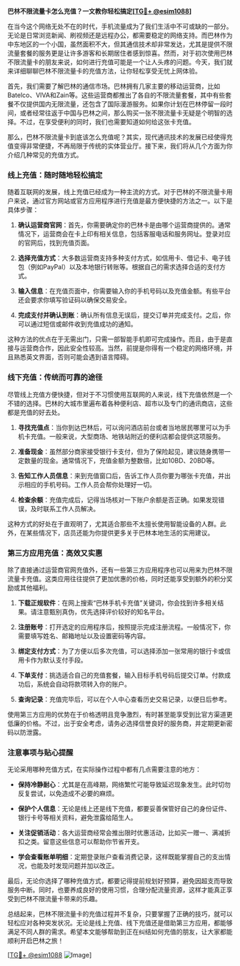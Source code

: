 **巴林不限流量卡怎么充值？一文教你轻松搞定[[TG💪+ @esim1088](https://t.me/s/esim1088)]**

在当今这个网络无处不在的时代，手机流量成为了我们生活中不可或缺的一部分。无论是日常浏览新闻、刷视频还是远程办公，都需要稳定的网络支持。而巴林作为中东地区的一个小国，虽然面积不大，但其通信技术却非常发达，尤其是提供不限流量套餐的服务更是让许多游客和长期居住者感到惊喜。然而，对于初次使用巴林不限流量卡的朋友来说，如何进行充值可能是一个让人头疼的问题。今天，我们就来详细聊聊巴林不限流量卡的充值方法，让你轻松享受无忧上网体验。

首先，我们需要了解巴林的通信市场。巴林拥有几家主要的移动运营商，比如Batelco、VIVA和Zain等。这些运营商都推出了各自的不限流量套餐，其中有些套餐不仅提供国内无限流量，还包含了国际漫游服务。如果你计划在巴林停留一段时间，或者经常往返于中国与巴林之间，那么购买一张不限流量卡无疑是个明智的选择。不过，在享受便利的同时，我们也需要知道如何给这张卡充值。

那么，巴林不限流量卡到底该怎么充值呢？其实，现代通讯技术的发展已经使得充值变得非常便捷，不再局限于传统的实体营业厅。接下来，我们将从几个方面为你介绍几种常见的充值方式。

### **线上充值：随时随地轻松搞定**

随着互联网的发展，线上充值已经成为一种主流的方式。对于巴林的不限流量卡用户来说，通过官方网站或官方应用程序进行充值是最方便快捷的方法之一。以下是具体步骤：

1. **确认运营商官网**：首先，你需要确定你的巴林卡是由哪个运营商提供的。通常情况下，运营商会在卡上印有相关信息，包括客服电话和服务网址。登录对应的官网后，找到充值页面。

2. **选择充值方式**：大多数运营商支持多种支付方式，如信用卡、借记卡、电子钱包（例如PayPal）以及本地银行转账等。根据自己的需求选择合适的支付方式。

3. **输入信息**：在充值页面中，你需要输入你的手机号码以及充值金额。有些平台还会要求你填写验证码以确保交易安全。

4. **完成支付并确认到账**：确认所有信息无误后，提交订单并完成支付。之后，你可以通过短信或邮件收到充值成功的通知。

这种方法的优点在于无需出门，只需一部智能手机即可完成操作。而且，由于是直接与运营商合作，因此安全性较高。当然，前提是你得有一个稳定的网络环境，并且熟悉英文界面，否则可能会遇到语言障碍。

### **线下充值：传统而可靠的途径**

尽管线上充值方便快捷，但对于不习惯使用互联网的人来说，线下充值依然是一个不错的选择。巴林的大城市里遍布着各种便利店、超市以及专门的通讯商店，这些都是充值的好去处。

1. **寻找充值点**：当你到达巴林后，可以询问酒店前台或者当地居民哪里可以为手机卡充值。一般来说，大型商场、地铁站附近的便利店都会提供这项服务。

2. **准备现金**：虽然部分商家接受银行卡支付，但为了保险起见，建议随身携带一定数量的现金。通常情况下，充值金额为整数倍，比如10BD、20BD等。

3. **告知工作人员信息**：来到充值窗口后，告诉工作人员你要为哪张卡充值，并出示相应的手机号码。工作人员会帮你处理好一切。

4. **检查余额**：充值完成后，记得当场核对一下账户余额是否正确。如果发现错误，及时联系工作人员解决。

这种方式的好处在于直观明了，尤其适合那些不太擅长使用智能设备的人群。此外，在某些情况下，店员还能为你提供更多关于巴林本地生活的实用建议。

### **第三方应用充值：高效又实惠**

除了直接通过运营商官网充值外，还有一些第三方应用程序也可以用来为巴林不限流量卡充值。这类应用往往提供了更加优惠的价格，同时还能享受到额外的积分奖励或其他福利。

1. **下载正规软件**：在网上搜索“巴林手机卡充值”关键词，你会找到许多相关结果。请注意甄别真伪，优先选择评价较好的知名平台。

2. **注册账号**：打开选定的应用程序后，按照提示完成注册流程。一般情况下，你需要填写姓名、邮箱地址以及设置密码等内容。

3. **绑定支付方式**：为了方便以后多次充值，可以选择添加一张常用的银行卡或信用卡作为默认支付手段。

4. **下单支付**：挑选适合自己的充值套餐，输入目标手机号码后提交订单。付款成功后，系统会自动将款项转入你的账户。

5. **查询记录**：充值完毕后，可以在个人中心查看历史交易记录，以便日后参考。

使用第三方应用的优势在于价格透明且竞争激烈，有时甚至能享受到比官方渠道更低廉的价格。不过，出于安全考虑，请务必选择信誉良好的服务商，并定期更新密码以防泄露。

### **注意事项与贴心提醒**

无论采用哪种充值方式，在实际操作过程中都有几点需要注意的地方：

- **保持冷静耐心**：尤其是在高峰期，网络繁忙可能导致延迟现象发生。此时切勿反复尝试，以免造成不必要的麻烦。
  
- **保护个人信息**：无论是线上还是线下充值，都要妥善保管好自己的身份证件、银行卡号等相关资料，避免泄露给陌生人。
  
- **关注促销活动**：各大运营商经常会推出限时优惠活动，比如买一赠一、满减折扣之类。留意这些信息可以帮助你节省开支。
  
- **学会查看账单明细**：定期登录账户查看消费记录，这样既能掌握自己的支出情况，也能及时发现问题并加以改正。

最后，无论你选择了哪种充值方式，都要记得提前规划好预算，避免因超支而导致服务中断。同时，也要养成良好的使用习惯，合理分配流量资源，这样才能真正享受到巴林不限流量卡带来的乐趣。

总结起来，巴林不限流量卡的充值过程并不复杂，只要掌握了正确的技巧，就可以轻松应对各种突发状况。无论是线上充值、线下充值还是借助第三方应用，都能够满足不同人群的需求。希望本文能够帮助到正在纠结如何充值的朋友，让大家都能顺利开启巴林之旅！

[[TG💪+ @esim1088](https://t.me/s/esim1088) ![Image](https://i.postimg.cc/4NQfJmqS/Snipaste-2025-05-13-00-14-12.png)]